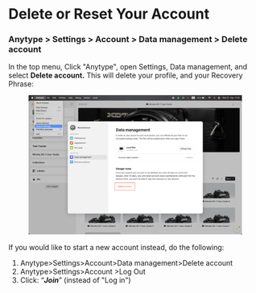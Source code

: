 # Delete or Reset Your Account

### Anytype > Settings > Account > Data management > Delete account

In the top menu, Click "Anytype", open Settings, Data management, and select **Delete account.** 
This will delete your profile, and your Recovery Phrase:

<figure><img src="../.gitbook/assets/Screenshot 2023-08-21 at 13.33.28.png" alt=""><figcaption></figcaption></figure>

If you would like to start a new account instead, do the following:

1. Anytype>Settings>Account>Data management>Delete account
2. Anytype>Settings>Account >Log Out
3. Click: “_**Join**_” (instead of "Log in")
